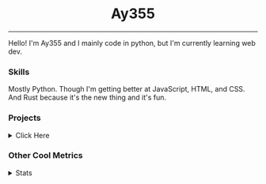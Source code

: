 <h1 align="center"><b>Ay355</b></h1>

---

Hello! I'm Ay355 and I mainly code in python, but I'm currently learning web dev.


### Skills

Mostly Python. Though I'm getting better at JavaScript, HTML, and CSS. And Rust because it's the new thing and it's fun.


### Projects

<details>
 <summary>Click Here</summary>
<br>

 This is probably out of date

[Standle](https://discord.com/oauth2/authorize?client_id=810345494223781899&scope=bot&permissions=8)
 - A multipurpose discord bot for your discord server. Has useful and fun commands for you to mess around with. Made with [discord.py](https://www.github.com/Rapptz/discord.py).

[RoboAy355](https://github.com/Ay-355/RoboAy355)
 - A personal discord bot that I use for random things.

[Asyncdictionary](https://github.com/Ay-355/asyncdictionary)
 - An async wrapper for the freedictionaryAPI. See the README for more info.

 
That's pretty much it, other stuff is closed-source.
 
</details>


### Other Cool Metrics


<details>
<summary>Stats</summary>
<br>
 
<a href="https://github.com/Ay-355">
 <img align="center" src="https://github-readme-stats.vercel.app/api?username=Ay-355&theme=tokyonight&show_icons=true&count_private=true&hide_border=true" />
</a><a href="https://github.com/Ay-355">
  <img align="center" src="https://github-readme-stats.vercel.app/api/top-langs/?username=Ay-355&hide=toml,yaml,cmake&layout=compact&langs_count=8&theme=tokyonight&hide_border=true" />
</a>

 
&nbsp; <!-- Space character to put some space between the different stat types. -->

 
<!--START_SECTION:waka-->
**🐱 My GitHub Data** 

> 🏆 580 Contributions in the Year 2021
 > 
> 📦 1.5 kB Used in GitHub's Storage 
 > 
> 🚫 Not Opted to Hire
 > 
> 📜 14 Public Repositories 
 > 
> 🔑 2 Private Repositories  
 > 
**I'm an Early 🐤** 

```text
🌞 Morning    16 commits     █░░░░░░░░░░░░░░░░░░░░░░░░   5.8% 
🌆 Daytime    123 commits    ███████████░░░░░░░░░░░░░░   44.57% 
🌃 Evening    130 commits    ███████████░░░░░░░░░░░░░░   47.1% 
🌙 Night      7 commits      ░░░░░░░░░░░░░░░░░░░░░░░░░   2.54%

```
📅 **I'm Most Productive on Monday** 

```text
Monday       51 commits     ████░░░░░░░░░░░░░░░░░░░░░   18.48% 
Tuesday      31 commits     ██░░░░░░░░░░░░░░░░░░░░░░░   11.23% 
Wednesday    26 commits     ██░░░░░░░░░░░░░░░░░░░░░░░   9.42% 
Thursday     42 commits     ███░░░░░░░░░░░░░░░░░░░░░░   15.22% 
Friday       46 commits     ████░░░░░░░░░░░░░░░░░░░░░   16.67% 
Saturday     47 commits     ████░░░░░░░░░░░░░░░░░░░░░   17.03% 
Sunday       33 commits     ███░░░░░░░░░░░░░░░░░░░░░░   11.96%

```


📊 **This Week I Spent My Time On** 

```text
💬 Programming Languages: 
Lua                      1 hr 55 mins        ████████░░░░░░░░░░░░░░░░░   33.68% 
Python                   1 hr 51 mins        ████████░░░░░░░░░░░░░░░░░   32.66% 
PowerShell               36 mins             ██░░░░░░░░░░░░░░░░░░░░░░░   10.59% 
Rust                     26 mins             ██░░░░░░░░░░░░░░░░░░░░░░░   7.62% 
Text                     19 mins             █░░░░░░░░░░░░░░░░░░░░░░░░   5.66%

🔥 Editors: 
Neovim                   5 hrs 7 mins        ██████████████████████░░░   89.91% 
Notepad++                34 mins             ██░░░░░░░░░░░░░░░░░░░░░░░   10.09%

🐱‍💻 Projects: 
nvim                     1 hr 54 mins        ████████░░░░░░░░░░░░░░░░░   33.63% 
school                   1 hr 6 mins         █████░░░░░░░░░░░░░░░░░░░░   19.52% 
asyncdictionary          50 mins             ███░░░░░░░░░░░░░░░░░░░░░░   14.87% 
Unknown Project          49 mins             ███░░░░░░░░░░░░░░░░░░░░░░   14.48% 
haste-cli                26 mins             ██░░░░░░░░░░░░░░░░░░░░░░░   7.66%

💻 Operating System: 
Windows                  5 hrs 41 mins       █████████████████████████   100.0%

```

**I Mostly Code in Python** 

```text
Python                   6 repos             ████████████████░░░░░░░░░   66.67% 
HTML                     1 repo              ██░░░░░░░░░░░░░░░░░░░░░░░   11.11% 
C++                      1 repo              ██░░░░░░░░░░░░░░░░░░░░░░░   11.11% 
Rust                     1 repo              ██░░░░░░░░░░░░░░░░░░░░░░░   11.11%

```



 Last Updated on 08/11/2021
<!--END_SECTION:waka-->
</details>
